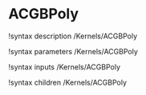 <!-- MOOSE Documentation Stub: Remove this when content is added. -->

# ACGBPoly
!syntax description /Kernels/ACGBPoly

!syntax parameters /Kernels/ACGBPoly

!syntax inputs /Kernels/ACGBPoly

!syntax children /Kernels/ACGBPoly
